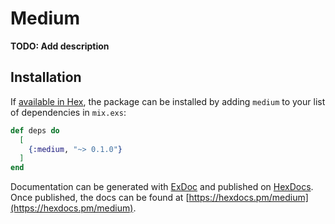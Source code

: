 # Medium

**TODO: Add description**

## Installation

If [available in Hex](https://hex.pm/docs/publish), the package can be installed
by adding `medium` to your list of dependencies in `mix.exs`:

```elixir
def deps do
  [
    {:medium, "~> 0.1.0"}
  ]
end
```

Documentation can be generated with [ExDoc](https://github.com/elixir-lang/ex_doc)
and published on [HexDocs](https://hexdocs.pm). Once published, the docs can
be found at [https://hexdocs.pm/medium](https://hexdocs.pm/medium).

